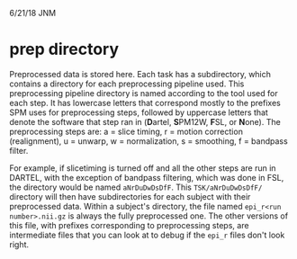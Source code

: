 6/21/18 JNM

prep directory
===========================================

Preprocessed data is stored here. Each task has a subdirectory, which contains
a directory for each preprocessing pipeline used. This preprocessing pipeline 
directory is named according to the tool used for each step. 
It has lowercase letters that correspond mostly to the prefixes SPM uses
for preprocessing steps, followed by uppercase letters that denote the software
that step ran in (<b>D</b>artel, <b>S</b>PM12W, <b>F</b>SL, or <b>N</b>one). 
The preprocessing steps are: a = slice timing, r = motion correction
(realignment), u = unwarp, w = normalization, s = smoothing, f = bandpass filter.

For example, if slicetiming is turned off and all the other steps are run in 
DARTEL, with the exception of bandpass filtering, which was done in FSL, the
directory would be named `aNrDuDwDsDfF`. This `TSK/aNrDuDwDsDfF/` directory will
then have subdirectories for each subject with their preprocessed data. Within
a subject's directory, the file named `epi_r<run number>.nii.gz` is always the 
fully preprocessed one. The other versions of this file, with prefixes corresponding
to preprocessing steps, are intermediate files that you can look at to debug if 
the `epi_r` files don't look right.